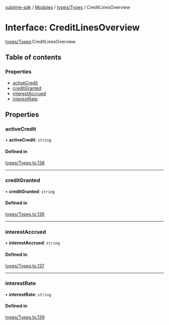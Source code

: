 [sublime-sdk](../README.md) / [Modules](../modules.md) / [types/Types](../modules/types_Types.md) / CreditLinesOverview

# Interface: CreditLinesOverview

[types/Types](../modules/types_Types.md).CreditLinesOverview

## Table of contents

### Properties

- [activeCredit](types_Types.CreditLinesOverview.md#activecredit)
- [creditGranted](types_Types.CreditLinesOverview.md#creditgranted)
- [interestAccrued](types_Types.CreditLinesOverview.md#interestaccrued)
- [interestRate](types_Types.CreditLinesOverview.md#interestrate)

## Properties

### activeCredit

• **activeCredit**: `string`

#### Defined in

[types/Types.ts:138](https://github.com/akshay111meher/sublime-sdk/blob/e2731c8/src/types/Types.ts#L138)

___

### creditGranted

• **creditGranted**: `string`

#### Defined in

[types/Types.ts:136](https://github.com/akshay111meher/sublime-sdk/blob/e2731c8/src/types/Types.ts#L136)

___

### interestAccrued

• **interestAccrued**: `string`

#### Defined in

[types/Types.ts:137](https://github.com/akshay111meher/sublime-sdk/blob/e2731c8/src/types/Types.ts#L137)

___

### interestRate

• **interestRate**: `string`

#### Defined in

[types/Types.ts:139](https://github.com/akshay111meher/sublime-sdk/blob/e2731c8/src/types/Types.ts#L139)
